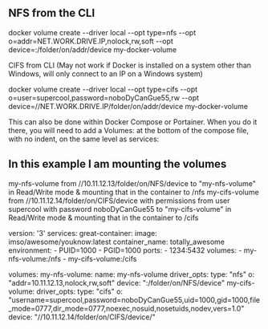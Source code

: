 ## NFS from the CLI

docker volume create --driver local --opt type=nfs --opt o=addr=NET.WORK.DRIVE.IP,nolock,rw,soft --opt device=:/folder/on/addr/device my-docker-volume

CIFS from CLI (May not work if Docker is installed on a system other than Windows, will only connect to an IP on a Windows system)

docker volume create --driver local --opt type=cifs --opt o=user=supercool,password=noboDyCanGue55,rw --opt device=//NET.WORK.DRIVE.IP/folder/on/addr/device my-docker-volume

This can also be done within Docker Compose or Portainer. When you do it there, you will need to add a Volumes: at the bottom of the compose file, with no indent, on the same level as services:

## In this example I am mounting the volumes

my-nfs-volume from //10.11.12.13/folder/on/NFS/device to "my-nfs-volume" in Read/Write mode & mounting that in the container to /nfs
my-cifs-volume from //10.11.12.14/folder/on/CIFS/device with permissions from user supercool with password noboDyCanGue55 to "my-cifs-volume" in Read/Write mode & mounting that in the container to /cifs


version: '3'
services:
  great-container:
    image: imso/awesome/youknow:latest
    container_name: totally_awesome
    environment:
      - PUID=1000
      - PGID=1000
    ports:
      - 1234:5432
    volumes:
      - my-nfs-volume:/nfs
      - my-cifs-volume:/cifs

volumes:
  my-nfs-volume:
   name: my-nfs-volume
   driver_opts:
      type: "nfs"
      o: "addr=10.11.12.13,nolock,rw,soft"
      device: ":/folder/on/NFS/device"
  my-cifs-volume:
    driver_opts:
      type: "cifs"
      o: "username=supercool,password=noboDyCanGue55,uid=1000,gid=1000,file_mode=0777,dir_mode=0777,noexec,nosuid,nosetuids,nodev,vers=1.0"
      device: "//10.11.12.14/folder/on/CIFS/device/"

